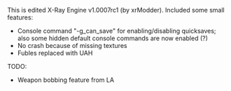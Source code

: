 This is edited X-Ray Engine v1.0007rc1 (by xrModder). Included some small features:
- Console command "-g_can_save" for enabling/disabling quicksaves; also some hidden default console commands are now enabled (?)
- No crash because of missing textures
- Fubles replaced with UAH

TODO:
- Weapon bobbing feature from LA
